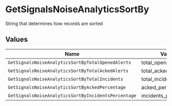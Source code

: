 # GetSignalsNoiseAnalyticsSortBy

String that determines how records are sorted


## Values

| Name                                                | Value                                               |
| --------------------------------------------------- | --------------------------------------------------- |
| `GetSignalsNoiseAnalyticsSortByTotalOpenedAlerts`   | total_opened_alerts                                 |
| `GetSignalsNoiseAnalyticsSortByTotalAckedAlerts`    | total_acked_alerts                                  |
| `GetSignalsNoiseAnalyticsSortByTotalIncidents`      | total_incidents                                     |
| `GetSignalsNoiseAnalyticsSortByAckedPercentage`     | acked_percentage                                    |
| `GetSignalsNoiseAnalyticsSortByIncidentsPercentage` | incidents_percentage                                |